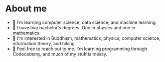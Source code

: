 # About me


- 🌱 I’m learning computer science, data science, and machine learning.
- 🌱 I have two bachelor's degrees.  One in physics and one in mathematics.
- 🌱 I'm interested in Buddhism, mathematics, physics, computer science, information theory, and hiking
- 🌱 Feel free to reach out to me.  I'm learning programming through Codecademy, and much of my stuff is messy.


